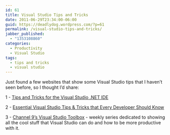 ```yaml
---
id: 61
title: Visual Studio Tips and Tricks
date: 2011-06-29T23:34:00-06:00
guid: https://deadlydog.wordpress.com/?p=61
permalink: /visual-studio-tips-and-tricks/
jabber_published:
  - "1353108860"
categories:
  - Productivity
  - Visual Studio
tags:
  - tips and tricks
  - visual studio
---
```

Just found a few websites that show some Visual Studio tips that I haven&#8217;t seen before, so I thought I&#8217;d share:

1 - [Tips and Tricks for the Visual Studio .NET IDE](http://www.codeproject.com/KB/tips/VSnetIDETipsAndTricks.aspx)

2 - [Essential Visual Studio Tips & Tricks that Every Developer Should Know](http://stephenwalther.com/blog/archive/2008/10/21/essential-visual-studio-tips-amp-tricks-that-every-developer-should-know.aspx)

3 - [Channel 9&#8217;s Visual Studio Toolbox](http://channel9.msdn.com/Shows/Visual-Studio-Toolbox) - weekly series dedicated to showing all the cool stuff that Visual Studio can do and how to be more productive with it.

